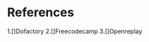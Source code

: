 # References

1.[<a href="https://www.dofactory.com/javascript/design-patterns"></a>]Dofactory 2.[<a href="https://www.freecodecamp.org/news/javascript-design-patterns-explained/#what-are-design-patterns"></a>]Freecodecamp 3.[<a href="https://blog.openreplay.com/creational-design-patterns-in-javascript/"></a>]Openreplay
